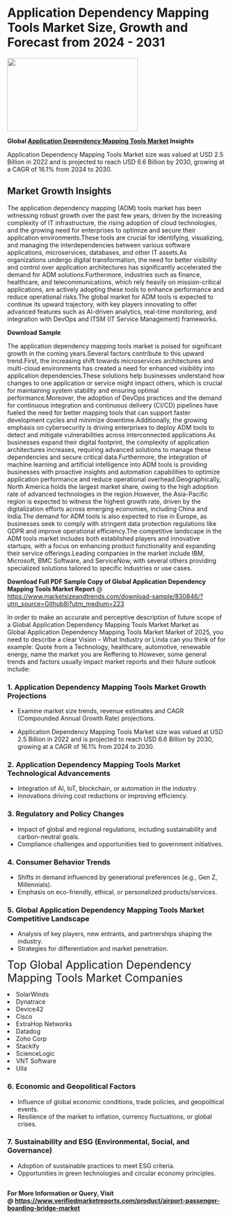 <H1>Application Dependency Mapping Tools Market Size, Growth and Forecast from 2024 - 2031</H1><img class="aligncenter size-medium wp-image-584254" src="https://thirdeyenews.in/wp-content/uploads/2024/09/Global-Market-Research-300x168.jpeg" alt="" width="300" height="168" /><p><strong>Global&nbsp;<a href="https://www.marketsizeandtrends.com/download-sample/830846/?utm_source=Github8j?utm_medium=223">Application Dependency Mapping Tools Market</a> Insights</strong></p><p>Application Dependency Mapping Tools Market size was valued at USD 2.5 Billion in 2022 and is projected to reach USD 6.6 Billion by 2030, growing at a CAGR of 16.1% from 2024 to 2030.</p><p><h2>Market Growth Insights</h2> <p>The application dependency mapping (ADM) tools market has been witnessing robust growth over the past few years, driven by the increasing complexity of IT infrastructure, the rising adoption of cloud technologies, and the growing need for enterprises to optimize and secure their application environments.These tools are crucial for identifying, visualizing, and managing the interdependencies between various software applications, microservices, databases, and other IT assets.As organizations undergo digital transformation, the need for better visibility and control over application architectures has significantly accelerated the demand for ADM solutions.Furthermore, industries such as finance, healthcare, and telecommunications, which rely heavily on mission-critical applications, are actively adopting these tools to enhance performance and reduce operational risks.The global market for ADM tools is expected to continue its upward trajectory, with key players innovating to offer advanced features such as AI-driven analytics, real-time monitoring, and integration with DevOps and ITSM (IT Service Management) frameworks.</p> <p><strong>Download Sample</strong></p> <p>The application dependency mapping tools market is poised for significant growth in the coming years.Several factors contribute to this upward trend.First, the increasing shift towards microservices architectures and multi-cloud environments has created a need for enhanced visibility into application dependencies.These solutions help businesses understand how changes to one application or service might impact others, which is crucial for maintaining system stability and ensuring optimal performance.Moreover, the adoption of DevOps practices and the demand for continuous integration and continuous delivery (CI/CD) pipelines have fueled the need for better mapping tools that can support faster development cycles and minimize downtime.Additionally, the growing emphasis on cybersecurity is driving enterprises to deploy ADM tools to detect and mitigate vulnerabilities across interconnected applications.As businesses expand their digital footprint, the complexity of application architectures increases, requiring advanced solutions to manage these dependencies and secure critical data.Furthermore, the integration of machine learning and artificial intelligence into ADM tools is providing businesses with proactive insights and automation capabilities to optimize application performance and reduce operational overhead.Geographically, North America holds the largest market share, owing to the high adoption rate of advanced technologies in the region.However, the Asia-Pacific region is expected to witness the highest growth rate, driven by the digitalization efforts across emerging economies, including China and India.The demand for ADM tools is also expected to rise in Europe, as businesses seek to comply with stringent data protection regulations like GDPR and improve operational efficiency.The competitive landscape in the ADM tools market includes both established players and innovative startups, with a focus on enhancing product functionality and expanding their service offerings.Leading companies in the market include IBM, Microsoft, BMC Software, and ServiceNow, with several others providing specialized solutions tailored to specific industries or use cases.<p><span class=""><strong>Download Full PDF Sample Copy of Global Application Dependency Mapping Tools Market Report</strong> @ <a href="https://www.marketsizeandtrends.com/download-sample/830846/?utm_source=Github8j?utm_medium=223" target="_blank">https://www.marketsizeandtrends.com/download-sample/830846/?utm_source=Github8j?utm_medium=223</a></span></p><p>In order to make an accurate and perceptive description of future scope of a Global&nbsp;Application Dependency Mapping Tools Market Market as Global&nbsp;Application Dependency Mapping Tools Market Market of 2025, you need to describe a clear Vision &ndash; What Industry or Linda can you think of for example: Quote from a Technology, healthcare, automotive, renewable energy, name the market you are Reffering to.However, some general trends and factors usually impact market reports and their future outlook include:</p><h3>1.&nbsp;<strong>Application Dependency Mapping Tools Market Growth Projections</strong></h3><ul><li>Examine market size trends, revenue estimates and CAGR (Compounded Annual Growth Rate) projections.</li><li><p>Application Dependency Mapping Tools Market size was valued at USD 2.5 Billion in 2022 and is projected to reach USD 6.6 Billion by 2030, growing at a CAGR of 16.1% from 2024 to 2030.</p></li></ul><h3>2.&nbsp;<strong>Application Dependency Mapping Tools Market Technological Advancements</strong></h3><ul><li>Integration of AI, IoT, blockchain, or automation in the industry.</li><li>Innovations driving cost reductions or improving efficiency.</li></ul><h3>3.&nbsp;<strong>Regulatory and Policy Changes</strong></h3><ul><li>Impact of global and regional regulations, including sustainability and carbon-neutral goals.</li><li>Compliance challenges and opportunities tied to government initiatives.</li></ul><h3>4.&nbsp;<strong>Consumer Behavior Trends</strong></h3><ul><li>Shifts in demand influenced by generational preferences (e.g., Gen Z, Millennials).</li><li>Emphasis on eco-friendly, ethical, or personalized products/services.</li></ul><h3>5.&nbsp;<strong>Global Application Dependency Mapping Tools Market Competitive Landscape</strong></h3><ul><li>Analysis of key players, new entrants, and partnerships shaping the industry.</li><li>Strategies for differentiation and market penetration.</li></ul><p data-pm-slice="1 1 []"><span style="color: inherit; font-family: inherit; font-size: 25px;">Top Global Application Dependency Mapping Tools Market Companies</span></p><div class="" data-test-id=""><p><li>SolarWinds</li><li> Dynatrace</li><li> Device42</li><li> Cisco</li><li> ExtraHop Networks</li><li> Datadog</li><li> Zoho Corp</li><li> Stackify</li><li> ScienceLogic</li><li> VNT Software</li><li> Uila</li></p></div><h3>6.&nbsp;<strong>Economic and Geopolitical Factors</strong></h3><ul><li>Influence of global economic conditions, trade policies, and geopolitical events.</li><li>Resilience of the market to inflation, currency fluctuations, or global crises.</li></ul><h3>7.&nbsp;<strong>Sustainability and ESG (Environmental, Social, and Governance)</strong></h3><ul><li>Adoption of sustainable practices to meet ESG criteria.</li><li>Opportunities in green technologies and circular economy principles.</li></ul><h2><strong style="font-size: 14px;">For More Information or Query, Visit @&nbsp;</strong><a style="background-color: #ffffff; font-size: 14px;" href="https://www.marketsizeandtrends.com/report/application-dependency-mapping-tools-market/" target="_blank">https://www.verifiedmarketreports.com/product/airport-passenger-boarding-bridge-market</a></h2>